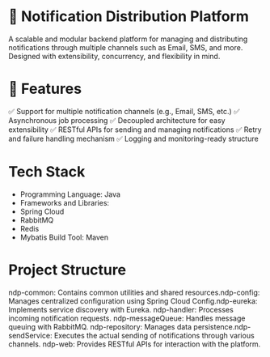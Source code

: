 # 📣 Notification Distribution Platform
A scalable and modular backend platform for managing and distributing notifications through multiple channels such as Email, SMS, and more. Designed with extensibility, concurrency, and flexibility in mind.

# 🚀 Features
✅ Support for multiple notification channels (e.g., Email, SMS, etc.)
✅ Asynchronous job processing
✅ Decoupled architecture for easy extensibility
✅ RESTful APIs for sending and managing notifications
✅ Retry and failure handling mechanism
✅ Logging and monitoring-ready structure

# Tech Stack
- Programming Language: Java​
- Frameworks and Libraries:
- Spring Cloud
- RabbitMQ
- Redis
- Mybatis
Build Tool: Maven

# Project Structure
ndp-common: Contains common utilities and shared resources.​
ndp-config: Manages centralized configuration using Spring Cloud Config.​
ndp-eureka: Implements service discovery with Eureka.​
ndp-handler: Processes incoming notification requests.​
ndp-messageQueue: Handles message queuing with RabbitMQ.​
ndp-repository: Manages data persistence.​
ndp-sendService: Executes the actual sending of notifications through various channels.​
ndp-web: Provides RESTful APIs for interaction with the platform.
